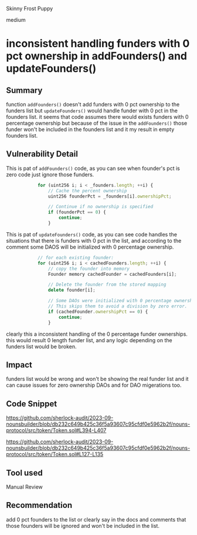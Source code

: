 Skinny Frost Puppy

medium

# inconsistent handling funders with 0 pct ownership in addFounders() and updateFounders()

## Summary
function `addFounders()` doesn't add funders with 0 pct ownership to the funders list but `updateFounders()` would handle funder with 0 pct in the founders list. it seems that code assumes there would exists funders with 0 percentage ownership but because of the issue in the `addFounders()` those funder won't be included in the founders list and it my result in empty founders list.

## Vulnerability Detail
This is pat of `addFounders()` code, as you can see when founder's pct is zero code just ignore those funders.
```javascript
            for (uint256 i; i < _founders.length; ++i) {
                // Cache the percent ownership
                uint256 founderPct = _founders[i].ownershipPct;

                // Continue if no ownership is specified
                if (founderPct == 0) {
                    continue;
                }
```
This is pat of `updateFounders()` code, as you can see code handles the situations that there is funders with 0 pct in the list, and according to the comment some DAOS will be initialized with 0 percentage ownership.
```javascript
            // for each existing founder:
            for (uint256 i; i < cachedFounders.length; ++i) {
                // copy the founder into memory
                Founder memory cachedFounder = cachedFounders[i];

                // Delete the founder from the stored mapping
                delete founder[i];

                // Some DAOs were initialized with 0 percentage ownership.
                // This skips them to avoid a division by zero error.
                if (cachedFounder.ownershipPct == 0) {
                    continue;
                }
```

clearly this a inconsistent handling of the 0 percentage funder ownerships. this would result 0 length funder list, and any logic depending on the funders list would be broken.

## Impact
funders list would be wrong and won't be showing the real funder list and it can cause issues for zero ownership DAOs and for DAO migerations too.

## Code Snippet
https://github.com/sherlock-audit/2023-09-nounsbuilder/blob/db232c649b425c36f5a93607c95cfdf0e5962b2f/nouns-protocol/src/token/Token.sol#L394-L407

https://github.com/sherlock-audit/2023-09-nounsbuilder/blob/db232c649b425c36f5a93607c95cfdf0e5962b2f/nouns-protocol/src/token/Token.sol#L127-L135

## Tool used
Manual Review

## Recommendation
add 0 pct founders to the list or clearly say in the docs and comments that those founders will be ignored and won't be included in the list.